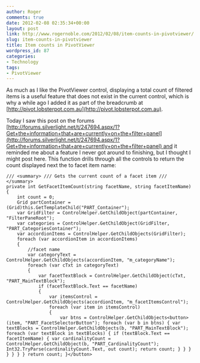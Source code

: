 ```yaml
---
author: Roger
comments: true
date: 2012-02-08 02:35:34+00:00
layout: post
link: http://www.rogernoble.com/2012/02/08/item-counts-in-pivotviewer/
slug: item-counts-in-pivotviewer
title: Item counts in PivotViewer
wordpress_id: 87
categories:
- Technology
tags:
- PivotViewer
---
```


As much as I like the PivotViewer control, displaying a total count of filtered items is a useful feature that does not exist in the current control, which is why a while ago I added it as part of the breadcrumb at [http://pivot.lobsterpot.com.au](http://pivot.lobsterpot.com.au).

Today I saw this post on the forums [http://forums.silverlight.net/t/247694.aspx/1?Get+the+information+that+are+currently+on+the+filter+panel](http://forums.silverlight.net/t/247694.aspx/1?Get+the+information+that+are+currently+on+the+filter+panel) and it reminded me about a feature I never got around to finishing, but I thought I might post here. This function drills through all the controls to return the count displayed next the to facet item name:

    
    /// <summary> /// Gets the current count of a facet item /// </summary>
    private int GetFacetItemCount(string facetName, string facetItemName)
    {
    	int count = 0;
    	Grid partContainer = (Grid)this.GetTemplateChild("PART_Container");
    	var GridFilter = ControlHelper.GetChildObject(partContainer, "FilterPaneRoot");
    	var categories = ControlHelper.GetChildObject(GridFilter, "PART_CategoriesContainer");
    	var accordionItems = ControlHelper.GetChildObjects(GridFilter);
    	foreach (var accordionItem in accordionItems)
    	{
    		//facet name
    		var categoryText = ControlHelper.GetChildObjects(accordionItem, "m_categoryName");
    		foreach (var cTxt in categoryText)
    		{
    			var facetTextBlock = ControlHelper.GetChildObject(cTxt, "PART_MainTextBlock");
    			if (facetTextBlock.Text == facetName)
    			{
    				var itemsControl = ControlHelper.GetChildObjects(accordionItem, "m_facetItemsControl");
    				foreach (var item in itemsControl)
    				{
    					var btns = ControlHelper.GetChildObjects<button>(item, "PART_FacetSelectorButton"); foreach (var b in btns) { var textBlocks = ControlHelper.GetChildObjects(b, "PART_MainTextBlock"); foreach (var textBlock in textBlocks) { if (textBlock.Text == facetItemName) { var cardinalityCount = ControlHelper.GetChildObject(b, "PART_CardinalityCount"); Int32.TryParse(cardinalityCount.Text, out count); return count; } } } } } } } return count; }</button>
